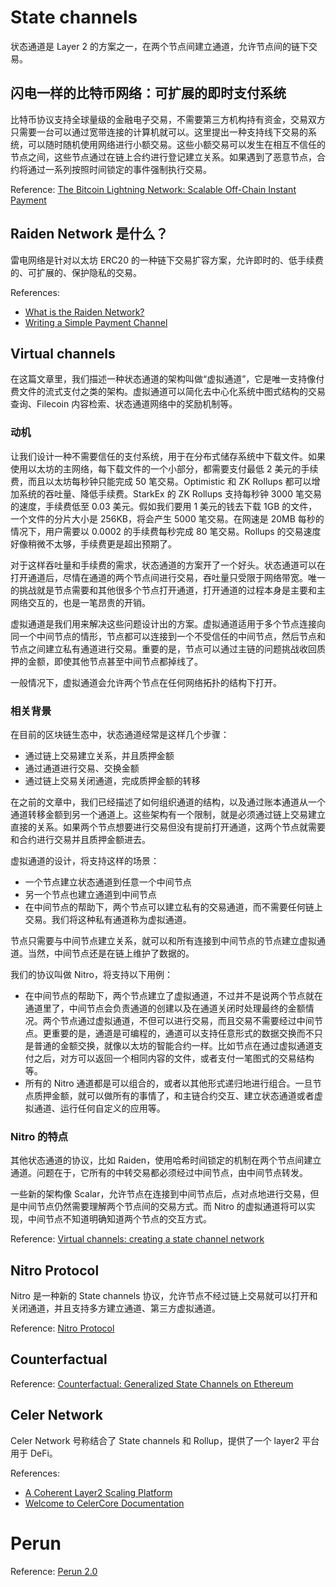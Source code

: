 # State channels

状态通道是 Layer 2 的方案之一，在两个节点间建立通道，允许节点间的链下交易。

## 闪电一样的比特币网络：可扩展的即时支付系统

比特币协议支持全球量级的金融电子交易，不需要第三方机构持有资金，交易双方只需要一台可以通过宽带连接的计算机就可以。这里提出一种支持线下交易的系统，可以随时随机使用网络进行小额交易。这些小额交易可以发生在相互不信任的节点之间，这些节点通过在链上合约进行登记建立关系。如果遇到了恶意节点，合约将通过一系列按照时间锁定的事件强制执行交易。

Reference: [The Bitcoin Lightning Network: Scalable Off-Chain Instant Payment](https://lightning.network/lightning-network-paper.pdf)

## Raiden Network 是什么？

雷电网络是针对以太坊 ERC20 的一种链下交易扩容方案，允许即时的、低手续费的、可扩展的、保护隐私的交易。

References: 
- [What is the Raiden Network?](https://raiden.network/101.html)
- [Writing a Simple Payment Channel](https://docs.soliditylang.org/en/v0.5.3/solidity-by-example.html#writing-a-simple-payment-channel)

## Virtual channels

在这篇文章里，我们描述一种状态通道的架构叫做“虚拟通道”，它是唯一支持像付费文件的流式支付之类的架构。虚拟通道可以简化去中心化系统中图式结构的交易查询、Filecoin 内容检索、状态通道网络中的奖励机制等。

### 动机

让我们设计一种不需要信任的支付系统，用于在分布式储存系统中下载文件。如果使用以太坊的主网络，每下载文件的一个小部分，都需要支付最低 2 美元的手续费，而且以太坊每秒钟只能完成 50 笔交易。Optimistic 和 ZK Rollups 都可以增加系统的吞吐量、降低手续费。StarkEx 的 ZK Rollups 支持每秒钟 3000 笔交易的速度，手续费低至 0.03 美元。假如我们要用 1 美元的钱去下载 1GB 的文件，一个文件的分片大小是 256KB，将会产生 5000 笔交易。在网速是 20MB 每秒的情况下，用户需要以 0.0002 的手续费每秒完成 80 笔交易。Rollups 的交易速度好像稍微不太够，手续费更是超出预期了。

对于这样吞吐量和手续费的需求，状态通道的方案开了一个好头。状态通道可以在打开通道后，尽情在通道的两个节点间进行交易，吞吐量只受限于网络带宽。唯一的挑战就是节点需要和其他很多个节点打开通道，打开通道的过程本身是主要和主网络交互的，也是一笔昂贵的开销。

虚拟通道是我们用来解决这些问题设计出的方案。虚拟通道适用于多个节点连接向同一个中间节点的情形，节点都可以连接到一个不受信任的中间节点，然后节点和节点之间建立私有通道进行交易。重要的是，节点可以通过主链的问题挑战收回质押的金额，即使其他节点甚至中间节点都掉线了。

一般情况下，虚拟通道会允许两个节点在任何网络拓扑的结构下打开。

### 相关背景

在目前的区块链生态中，状态通道经常是这样几个步骤：

- 通过链上交易建立关系，并且质押金额
- 通过通道进行交易、交换金额
- 通过链上交易关闭通道，完成质押金额的转移

在之前的文章中，我们已经描述了如何组织通道的结构，以及通过账本通道从一个通道转移金额到另一个通道上。这些架构有一个限制，就是必须通过链上交易建立直接的关系。如果两个节点想要进行交易但没有提前打开通道，这两个节点就需要和合约进行交易并且质押金额进去。

虚拟通道的设计，将支持这样的场景：

- 一个节点建立状态通道到任意一个中间节点
- 另一个节点也建立通道到中间节点
- 在中间节点的帮助下，两个节点可以建立私有的交易通道，而不需要任何链上交易。我们将这种私有通道称为虚拟通道。

节点只需要与中间节点建立关系，就可以和所有连接到中间节点的节点建立虚拟通道。当然，中间节点还是在链上维护了数据的。

我们的协议叫做 Nitro，将支持以下用例：

- 在中间节点的帮助下，两个节点建立了虚拟通道，不过并不是说两个节点就在通道里了，中间节点会负责通道的创建以及在通道关闭时处理最终的金额情况。两个节点通过虚拟通道，不但可以进行交易，而且交易不需要经过中间节点。更重要的是，通道是可编程的，通道可以支持任意形式的数据交换而不只是普通的金额交换，就像以太坊的智能合约一样。比如节点在通过虚拟通道支付之后，对方可以返回一个相同内容的文件，或者支付一笔图式的交易结构等。
- 所有的 Nitro 通道都是可以组合的，或者以其他形式递归地进行组合。一旦节点质押金额，就可以做所有的事情了，和主链合约交互、建立状态通道或者虚拟通道、运行任何自定义的应用等。

### Nitro 的特点

其他状态通道的协议，比如 Raiden，使用哈希时间锁定的机制在两个节点间建立通道。问题在于，它所有的中转交易都必须经过中间节点，由中间节点转发。

一些新的架构像 Scalar，允许节点在连接到中间节点后，点对点地进行交易，但是中间节点仍然需要理解两个节点间的交易方式。而 Nitro 的虚拟通道将可以实现，中间节点不知道明确知道两个节点的交互方式。

Reference: [Virtual channels: creating a state channel network](https://blog.statechannels.org/virtual-channels/)

## Nitro Protocol

Nitro 是一种新的 State channels 协议，允许节点不经过链上交易就可以打开和关闭通道，并且支持多方建立通道、第三方虚拟通道。

Reference: [Nitro Protocol](https://eprint.iacr.org/2019/219.pdf)

## Counterfactual

Reference: [Counterfactual: Generalized State Channels on Ethereum](https://medium.com/statechannels/counterfactual-generalized-state-channels-on-ethereum-d38a36d25fc6)

## Celer Network

Celer Network 号称结合了 State channels 和 Rollup，提供了一个 layer2 平台用于 DeFi。

References:
- [A Coherent Layer2 Scaling Platform](https://www.celer.network/technology)
- [Welcome to CelerCore Documentation](https://www.celer.network/docs/celercore/)

# Perun

Reference: [Perun 2.0](https://perun.network/wp-content/uploads/Perun2.0.pdf)


